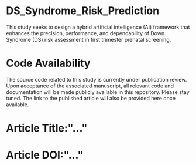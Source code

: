 # DS_Syndrome_Risk_Prediction
This study seeks to design a hybrid artificial intelligence (AI) framework that enhances the precision, performance, and dependability of Down Syndrome (DS) risk assessment in first trimester prenatal screening.
# Code Availability
The source code related to this study is currently under publication review. Upon acceptance of the associated manuscript, all relevant code and documentation will be made publicly available in this repository.
Please stay tuned. The link to the published article will also be provided here once available.


# Article Title:"..."
# Article DOI:"..."
